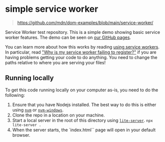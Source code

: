 # simple service worker
> https://github.com/mdn/dom-examples/blob/main/service-worker/

Service Worker test repository. This is a simple demo showing basic service worker features. The demo can be seen on [our GitHub pages](https://mdn.github.io/dom-examples/service-worker/simple-service-worker/).

You can learn more about how this works by reading [using service workers](https://developer.mozilla.org/en-US/docs/Web/API/Service_Worker_API/Using_Service_Workers).
In particular, read ["Why is my service worker failing to register?"](https://developer.mozilla.org/en-US/docs/Web/API/Service_Worker_API/Using_Service_Workers#Why_is_my_service_worker_failing_to_register)
if you are having problems getting your code to do anything. You need to change the paths relative to where you are serving your files!

## Running locally

To get this code running locally on your computer as-is, you need to do the following:

1. Ensure that you have Nodejs installed. The best way to do this is either using [`nvm`](https://github.com/nvm-sh/nvm) or [`nvm-windows`](https://github.com/coreybutler/nvm-windows).
2. Clone the repo in a location on your machine.
3. Start a local server in the root of this directory using [`lite-server`](https://www.npmjs.com/package/lite-server). `npx lite-server .`
4. When the server starts, the `index.html`` page will open in your default browser.

